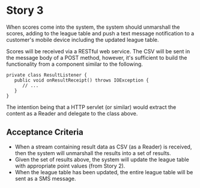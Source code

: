 # Story 3

When scores come into the system, the system should unmarshall the scores, adding to the league table and push a text message notification to a customer's mobile device including the updated league table. 

Scores will be received via a RESTful web service. The CSV will be sent in the message body of a POST method, however, it's sufficient to build the functionality from a component similar to the following.

```
private class ResultListener {
   public void onResultReceipt() throws IOException {
      // ...
   }
}
```

The intention being that a HTTP servlet (or similar) would extract the content as a Reader and delegate to the class above.


## Acceptance Criteria

- When a stream containing result data as CSV (as a Reader) is received, then the system will unmarshall the results into a set of results.
- Given the set of results above, the system will update the league table with appropriate point values (from Story 2).
- When the league table has been updated, the entire league table  will be sent as a SMS message.